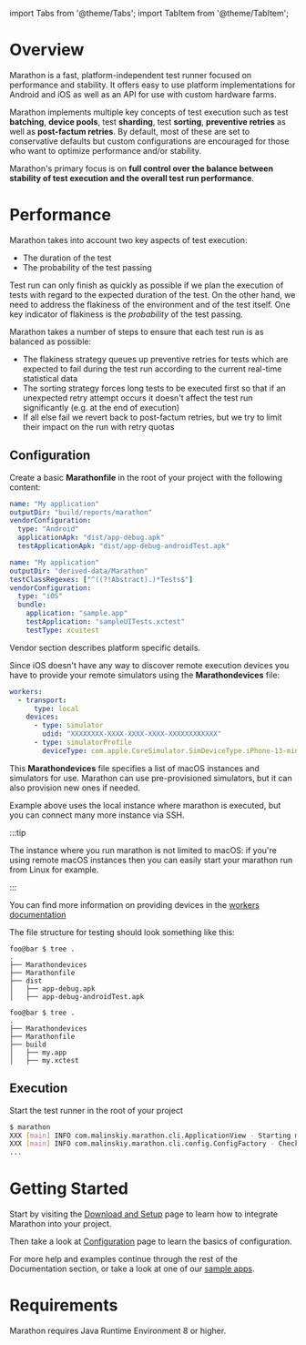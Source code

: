 import Tabs from '@theme/Tabs';
import TabItem from '@theme/TabItem';

# Overview

Marathon is a fast, platform-independent test runner focused on performance and stability. It offers easy to use platform implementations for Android and iOS as well as an API for use with custom hardware farms.

Marathon implements multiple key concepts of test execution such as test **batching**, **device pools**, test **sharding**, test **sorting**, **preventive retries** as well as **post-factum retries**. By default, most of these are set to conservative defaults but custom configurations are encouraged for those who want to optimize performance and/or stability.

Marathon's primary focus is on **full control over the balance between stability of test execution and the overall test run performance**.

# Performance
Marathon takes into account two key aspects of test execution:
* The duration of the test
* The probability of the test passing

Test run can only finish as quickly as possible if we plan the execution of tests with regard to the expected duration of the test. On the other hand, we need to address the flakiness of the environment and of the test itself. One key indicator of flakiness is the *probability* of the test passing.

Marathon takes a number of steps to ensure that each test run is as balanced as possible:
* The flakiness strategy queues up preventive retries for tests which are expected to fail during the test run according to the current real-time statistical data
* The sorting strategy forces long tests to be executed first so that if an unexpected retry attempt occurs it doesn't affect the test run significantly (e.g. at the end of execution)
* If all else fail we revert back to post-factum retries, but we try to limit their impact on the run with retry quotas

## Configuration

Create a basic **Marathonfile** in the root of your project with the following content:
<Tabs>
<TabItem value="Android" label="Android">

```yaml
name: "My application"
outputDir: "build/reports/marathon"
vendorConfiguration:
  type: "Android"
  applicationApk: "dist/app-debug.apk"
  testApplicationApk: "dist/app-debug-androidTest.apk"
```

</TabItem>
<TabItem value="iOS" label="iOS">

```yaml
name: "My application"
outputDir: "derived-data/Marathon"
testClassRegexes: ["^((?!Abstract).)*Tests$"]
vendorConfiguration:
  type: "iOS"
  bundle:
    application: "sample.app"
    testApplication: "sampleUITests.xctest"
    testType: xcuitest
```

</TabItem>
</Tabs>


Vendor section describes platform specific details.

Since iOS doesn't have any way to discover remote execution devices you have to provide your remote simulators using the **Marathondevices** file:

```yaml
workers:
  - transport:
      type: local
    devices:
      - type: simulator
        udid: "XXXXXXXX-XXXX-XXXX-XXXX-XXXXXXXXXXXX"
      - type: simulatorProfile
        deviceType: com.apple.CoreSimulator.SimDeviceType.iPhone-13-mini
```

This **Marathondevices** file specifies a list of macOS instances and simulators for use. Marathon can use pre-provisioned simulators, but it can also provision new ones if needed.

Example above uses the local instance where marathon is executed, but you can connect many more instance via SSH. 

:::tip

The instance where you run marathon is not limited to macOS: if you're using remote macOS instances then
you can easily start your marathon run from Linux for example.

:::

You can find more information on providing devices in the [workers documentation][1]

The file structure for testing should look something like this:

<Tabs>
<TabItem value="Android" label="Android">

```shell-session
foo@bar $ tree .  
.
├── Marathondevices
├── Marathonfile
├── dist
│   ├── app-debug.apk
│   ├── app-debug-androidTest.apk
```

</TabItem>
<TabItem value="iOS" label="iOS">

```shell-session
foo@bar $ tree .  
.
├── Marathondevices
├── Marathonfile
├── build
│   ├── my.app
│   ├── my.xctest

```

</TabItem>
</Tabs>

## Execution

Start the test runner in the root of your project
```bash
$ marathon 
XXX [main] INFO com.malinskiy.marathon.cli.ApplicationView - Starting marathon
XXX [main] INFO com.malinskiy.marathon.cli.config.ConfigFactory - Checking Marathonfile config
...
```

# Getting Started
Start by visiting the [Download and Setup][2] page to learn how to integrate Marathon into your project.

Then take a look at [Configuration][3] page to learn the basics of configuration.

For more help and examples continue through the rest of the Documentation section, or take a look at one of our [sample apps][4].

# Requirements
Marathon requires Java Runtime Environment 8 or higher.

[1]: /ios/workers.md
[2]: /intro/install.md
[3]: /intro/configure.md
[4]: https://github.com/MarathonLabs/marathon/tree/develop/sample
